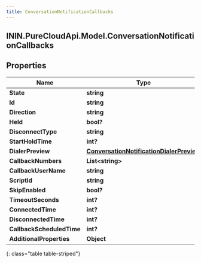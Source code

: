 ```yaml
---
title: ConversationNotificationCallbacks
---
```

## ININ.PureCloudApi.Model.ConversationNotificationCallbacks

## Properties

|Name | Type | Description | Notes|
|------------ | ------------- | ------------- | -------------|
| **State** | **string** |  | [optional] |
| **Id** | **string** |  | [optional] |
| **Direction** | **string** |  | [optional] |
| **Held** | **bool?** |  | [optional] |
| **DisconnectType** | **string** |  | [optional] |
| **StartHoldTime** | **int?** |  | [optional] |
| **DialerPreview** | [**ConversationNotificationDialerPreview**](ConversationNotificationDialerPreview.html) |  | [optional] |
| **CallbackNumbers** | **List&lt;string&gt;** |  | [optional] |
| **CallbackUserName** | **string** |  | [optional] |
| **ScriptId** | **string** |  | [optional] |
| **SkipEnabled** | **bool?** |  | [optional] |
| **TimeoutSeconds** | **int?** |  | [optional] |
| **ConnectedTime** | **int?** |  | [optional] |
| **DisconnectedTime** | **int?** |  | [optional] |
| **CallbackScheduledTime** | **int?** |  | [optional] |
| **AdditionalProperties** | **Object** |  | [optional] |
{: class="table table-striped"}



